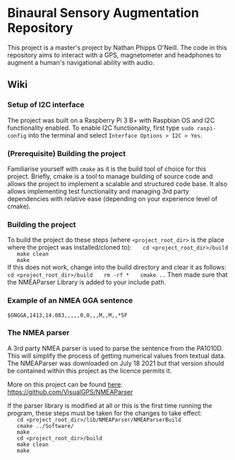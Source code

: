# Binaural Sensory Augmentation Repository

This project is a master's project by Nathan Phipps O'Neill. The code in this 
 repository aims to interact with a GPS, magnetometer and headphones to augment
 a human's navigational ability with audio.

## Wiki
### Setup of I2C interface
The project was built on a Raspberry Pi 3 B+ with Raspbian OS and I2C 
 functionality enabled. To enable I2C functionality, first type 
 `sudo raspi-config` into the terminal and select 
 `Interface Options > I2C > Yes`.

### (Prerequisite) Building the project
Familiarise yourself with `cmake` as it is the build tool of choice for this 
project. Briefly, cmake is a tool to manage building of source code and allows 
the project to implement a scalable and structured code base. It also allows 
implementing test functionality and managing 3rd party dependencies with 
relative ease (depending on your experience level of cmake).  

### Building the project
To build the project do these steps (where `<project_root_dir>` is the place 
where the project was installed/cloned to):
`   cd <project_root_dir>/build`  
`   make clean`  
`   make`  
If this does not work, change into the build directory and clear it as follows:
`   cd <project_root_dir>/build`
`   rm -rf *`
`   cmake ..`
Then made sure that the NMEAParser Library is added to your include path.

### Example of an NMEA GGA sentence
`
$GNGGA,1413,14.083,,,,,0,0,,,M,,M,,*5F
`
### The NMEA parser
A 3rd party NMEA parser is used to parse the sentence from the PA1010D. This 
will simplify the process of getting numerical values from textual data. 
The NMEAParser was downloaded on July 18 2021 but that version should be 
contained within this project as the licence permits it.  

More on this project can be found 
[here](https://github.com/VisualGPS/NMEAParser):  
https://github.com/VisualGPS/NMEAParser

If the parser library is modified at all or this is the first 
time running the program, these steps must be taken for 
the changes to take effect:  
`   cd <project_root_dir>/lib/NMEAParser/NMEAParserBuild`  
`   cmake ../Software/`  
`   make`  
`   cd <project_root_dir>/build`  
`   make clean`  
`   make`  